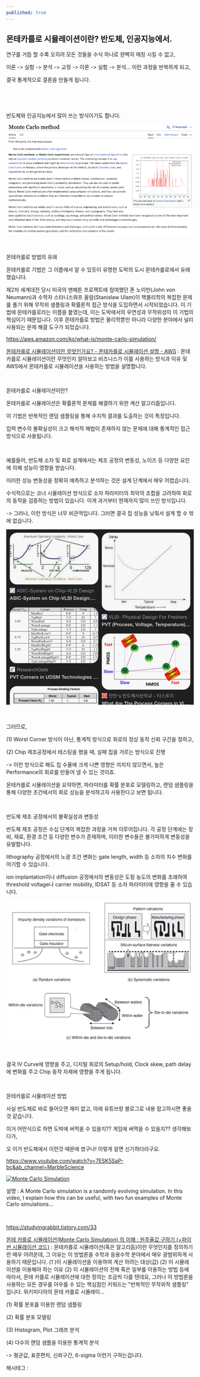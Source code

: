 ```yaml
---
published: true
---
```

## 몬테카를로 시뮬레이션이란? 반도체, 인공지능에서.

연구를 거듭 할 수록 오히려 모든 것들을 수식 하나로 완벽히 매칭 시킬 수 없고,

이론 -> 실험 -> 분석 -> 교정 -> 이론 -> 실험 -> 분석... 이런 과정을 반복하게 되고,

결국 통계적으로 결론을 만들게 됩니다.

​

​

반도체와 인공지능에서 많이 쓰는 방식이기도 합니다.

![1](/assets/img/223454234837/1.png)

​

몬테카를로 방법의 유래

몬테카를로 기법은 그 이름에서 알 수 있듯이 유명한 도박의 도시 몬테카를로에서 유래했습니다.

제2차 세계대전 당시 미국의 맨해튼 프로젝트에 참여했던 폰 노이만(John von Neumann)과 수학자 스타니스와프 울람(Stanislaw Ulam)이 핵물리학의 복잡한 문제를 풀기 위해 무작위 샘플링과 확률론적 접근 방식을 도입하면서 시작되었습니다. 이 기법에 몬테카를로라는 이름을 붙였는데, 이는 도박에서의 우연성과 무작위성이 이 기법의 핵심이기 때문입니다. 이후 몬테카를로 방법은 물리학뿐만 아니라 다양한 분야에서 널리 사용되는 문제 해결 도구가 되었습니다.

https://aws.amazon.com/ko/what-is/monte-carlo-simulation/

[몬테카를로 시뮬레이션이란 무엇인가요? - 몬테카를로 시뮬레이션 설명 - AWS](https://aws.amazon.com/ko/what-is/monte-carlo-simulation/) : 몬테카를로 시뮬레이션이란 무엇인지 알아보고 비즈니스가 이를 사용하는 방식과 이유 및 AWS에서 몬테카를로 시뮬레이션을 사용하는 방법을 설명합니다.

​

몬테카를로 시뮬레이션이란?

몬테카를로 시뮬레이션은 확률론적 문제를 해결하기 위한 계산 알고리즘입니다.

이 기법은 반복적인 랜덤 샘플링을 통해 수치적 결과를 도출하는 것이 특징입니다.

입력 변수의 불확실성이 크고 해석적 해법이 존재하지 않는 문제에 대해 통계적인 접근 방식으로 사용됩니다.

​

예를들어, 반도체 소자 및 회로 설계에서는 제조 공정의 변동성, 노이즈 등 다양한 요인에 의해 성능이 영향을 받습니다.

이러한 성능 변동성을 정확히 예측하고 분석하는 것은 설계 단계에서 매우 어렵습니다.

수식적으로는 코너 시뮬레이션 방식으로 소자 파라미터의 최악의 조합을 고려하여 회로의 동작을 검증하는 방법이 있습니다. 이게 과거부터 현재까지 많이 쓰인 방식입니다.

-> 그러나, 이런 방식은 너무 비관적입니다. 그러면 결국 칩 성능을 낮춰서 설계 할 수 밖에 없습니다.

![2](/assets/img/223454234837/2.png)

​

그러므로,

(1) Worst Corner 방식이 아닌, 통계적 방식으로 회로의 정상 동작 신뢰 구간을 정하고,

(2) Chip 제조공정에서 테스팅을 했을 때, 실패 칩을 거르는 방식으로 진행

-> 이런 방식으로 해도 칩 수율에 크게 나쁜 영향은 끼치지 않으면서, 높은 Performance의 회로를 만들어 낼 수 있는 것이죠.

 

몬테카를로 시뮬레이션을 요약하면, 파라미터를 확률 분포로 모델링하고, 랜덤 샘플링을 통해 다양한 조건에서의 회로 성능을 분석하고자 사용한다고 보면 됩니다.

​

반도체 제조 공정에서의 불확실성과 변동성

반도체 제조 공정은 수십 단계의 복잡한 과정을 거쳐 이루어집니다. 각 공정 단계에는 장비, 재료, 환경 조건 등 다양한 변수가 존재하며, 이러한 변수들은 불가피하게 변동성을 유발합니다.

lithography 공정에서의 노광 조건 변화는 gate length, width 등 소자의 치수 변화를 야기할 수 있습니다.

ion implantation이나 diffusion 공정에서의 변동성은 도핑 농도의 변화를 초래하여 threshold voltage나 carrier mobility, IDSAT 등 소자 파라미터에 영향을 줄 수 있습니다.

![3](/assets/img/223454234837/3.png)

​

결국 IV Curve에 영향을 주고, 디지털 회로의 Setup/hold, Clock skew, path delay에 변화를 주고 Chip 동작 자체에 영향을 주게 됩니다.

​

몬테카를로 시뮬레이션 방법

사실 반도체로 바로 들어오면 재미 없고, 아래 유튜브랑 블로그로 내용 참고하시면 좋을 것 같습니다.

이거 어떤식으로 하면 도박에 써먹을 수 있을지?? 게임에 써먹을 수 있을지?? 생각해보다가,

오 이거 반도체에서 이런것 때문에 썼구나! 이렇게 알면 신기하더라구요.

https://www.youtube.com/watch?v=7ESK5SaP-bc&ab_channel=MarbleScience

[![Monte Carlo Simulation](https://i.ytimg.com/vi/7ESK5SaP-bc/hqdefault.jpg)](https://www.youtube.com/watch?v=7ESK5SaP-bc&ab_channel=MarbleScience)

설명 : A Monte Carlo simulation is a randomly evolving simulation. In this video, I explain how this can be useful, with two fun examples of Monte Carlo simulations...

​

https://studyingrabbit.tistory.com/33

[몬테 카를로 시뮬레이션(Monte Carlo Simulation) 의 이해 : 원주율값 구하기 (+파이썬 시뮬레이션 코드)](https://studyingrabbit.tistory.com/33) : 몬테카를로 시뮬레이션(혹은 알고리듬)이란 무엇인지를 정의하기란 매우 어려운데, 그 이유는 이 방법론을 수학과 응용수학 분야에서 매우 광범위하게 사용하기 때문입니다. (1 )이 시뮬레이션을 이용하여 계산 하려는 대상(값) (2) 이 시뮬레이션을 이용해야 하는 이유 (2) 이 시뮬레이션의 전체 혹은 일부를 이용하는 방법 등에 따라서, 몬테 카를로 시뮬레이션에 대한 정의는 조금씩 다를 텐데요, 그러나 이 방법론을 사용하는 모든 경우를 아우를 수 있는 핵심점인 키워드는 "반복적인 무작위적 샘플링" 입니다. 위키피디아의 몬테 카를로 시뮬레이...

(1) 확률 분포를 이용한 랜덤 샘플링

(2) 확률 분포 모델링

(3) Histogram, Plot 그래프 분석

(4) 다수의 랜덤 샘플을 이용한 통계적 분석

-> 평균값, 표준편차, 신뢰구간, 6-sigma 이런거 구하는겁니다.

 해시태그 : 